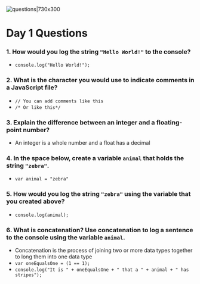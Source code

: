 ![questions|730x300](https://citydadsgroup.com/nyc/wp-content/uploads/sites/2/2017/06/questions-scrabble.jpg)

# Day 1 Questions

### 1. How would you log the string `"Hello World!"` to the console?
  - `console.log("Hello World!");`
### 2. What is the character you would use to indicate comments in a JavaScript file?
- `// You can add comments like this`
- `/* Or like this*/`
### 3. Explain the difference between an integer and a floating-point number?
- An integer is a whole number and a float has a decimal
### 4. In the space below, create a variable `animal` that holds the string `"zebra"`.
- `var animal = "zebra"`
### 5. How would you log the string `"zebra"` using the variable that you created above?
- `console.log(animal);`
### 6. What is concatenation? Use concatenation to log a sentence to the console using the variable `animal`.
- Concatenation is the process of joining two or more data types together to long them into one data type
- `var oneEqualsOne = (1 == 1);`
- `console.log("It is " + oneEqualsOne + " that a " + animal + " has stripes");`
